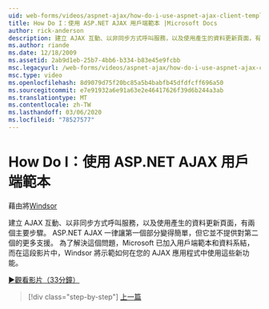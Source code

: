 ```yaml
---
uid: web-forms/videos/aspnet-ajax/how-do-i-use-aspnet-ajax-client-templates
title: How Do I：使用 ASP.NET AJAX 用戶端範本 |Microsoft Docs
author: rick-anderson
description: 建立 AJAX 互動、以非同步方式呼叫服務，以及使用產生的資料更新頁面，有兩個主要步驟。 ASP.NET AJAX h 。
ms.author: riande
ms.date: 12/18/2009
ms.assetid: 2ab9d1eb-25b7-4bb6-b334-b83e45e9fcbb
msc.legacyurl: /web-forms/videos/aspnet-ajax/how-do-i-use-aspnet-ajax-client-templates
msc.type: video
ms.openlocfilehash: 8d9079d75f20bc85a5b4babfb45dfdfcff696a50
ms.sourcegitcommit: e7e91932a6e91a63e2e46417626f39d6b244a3ab
ms.translationtype: MT
ms.contentlocale: zh-TW
ms.lasthandoff: 03/06/2020
ms.locfileid: "78527577"
---
```

# <a name="how-do-i-use-aspnet-ajax-client-templates"></a>How Do I：使用 ASP.NET AJAX 用戶端範本

藉由將[Windsor](https://twitter.com/robwindsor)

建立 AJAX 互動、以非同步方式呼叫服務，以及使用產生的資料更新頁面，有兩個主要步驟。 ASP.NET AJAX 一律讓第一個部分變得簡單，但它並不提供對第二個的更多支援。 為了解決這個問題，Microsoft 已加入用戶端範本和資料系結，而在這段影片中，Windsor 將示範如何在您的 AJAX 應用程式中使用這些新功能。

[&#9654;觀看影片（33分鐘）](https://channel9.msdn.com/Blogs/ASP-NET-Site-Videos/how-do-i-use-aspnet-ajax-client-templates)

> [!div class="step-by-step"]
> [上一篇](how-do-i-customize-error-handling-for-the-aspnet-ajax-updatepanel.md)
